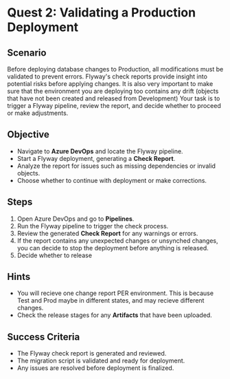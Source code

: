 # Quest 2: Validating a Production Deployment  

## Scenario  
Before deploying database changes to Production, all modifications must be validated to prevent errors. Flyway's check reports provide insight into potential risks before applying changes.
It is also very important to make sure that the environment you are deploying too contains any drift (objects that have not been created and released from Development)
Your task is to trigger a Flyway pipeline, review the report, and decide whether to proceed or make adjustments.

## Objective  
- Navigate to **Azure DevOps** and locate the Flyway pipeline.  
- Start a Flyway deployment, generating a **Check Report**.  
- Analyze the report for issues such as missing dependencies or invalid objects.  
- Choose whether to continue with deployment or make corrections.

## Steps  
1. Open Azure DevOps and go to **Pipelines**.  
2. Run the Flyway pipeline to trigger the check process.  
3. Review the generated **Check Report** for any warnings or errors.  
4. If the report contains any unexpected changes or unsynched changes, you can decide to stop the deployment before anything is released.
5. Decide whether to release

## Hints  
- You will recieve one change report PER environment. This is because Test and Prod maybe in different states, and may recieve different changes.
- Check the release stages for any **Artifacts** that have been uploaded.

## Success Criteria  
- The Flyway check report is generated and reviewed.  
- The migration script is validated and ready for deployment.  
- Any issues are resolved before deployment is finalized.  


